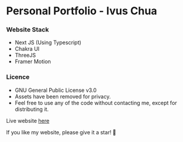 # Personal Portfolio - Ivus Chua

### Website Stack
 - Next JS (Using Typescript)
 - Chakra UI
 - ThreeJS
 - Framer Motion

### Licence
 - GNU General Public License v3.0
 - Assets have been removed for privacy.
 - Feel free to use any of the code without contacting me, except for distributing it.

Live website [here](https://www.ivuschua.com/)

If you like my website, please give it a star! 🌟
